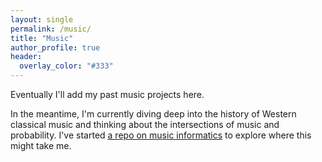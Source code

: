 ```yaml
---
layout: single
permalink: /music/
title: "Music"
author_profile: true
header:
  overlay_color: "#333"
---
```


Eventually I'll add my past music projects here.

In the meantime, I'm currently diving deep into the history of Western classical music and thinking about the intersections of music and probability. I've started [a repo on music informatics](https://github.com/selftext/music-informatics) to explore where this might take me.
